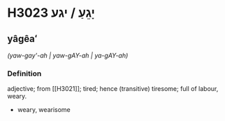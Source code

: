 # H3023 יָגֵעַ / יגע

## yâgêaʻ

_(yaw-gay'-ah | yaw-ɡAY-ah | ya-ɡAY-ah)_

### Definition

adjective; from [[H3021]]; tired; hence (transitive) tiresome; full of labour, weary.

- weary, wearisome
